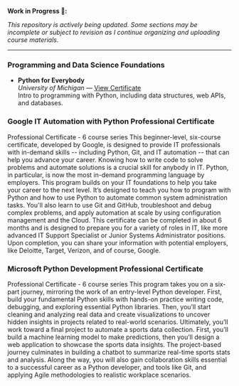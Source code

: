 **Work in Progress 🚧:** 

*This repository is actively being updated. Some sections may be incomplete or subject to revision as I continue organizing and uploading course materials.*

---

### Programming and Data Science Foundations

- **Python for Everybody**  
  *University of Michigan* — [View Certificate](https://coursera.org/share/1f41bf22a31f6f116c7b3265380545d7)  
  Intro to programming with Python, including data structures, web APIs, and databases.

### Google IT Automation with Python Professional Certificate
Professional Certificate - 6 course series
This beginner-level, six-course certificate, developed by Google, is designed to provide IT professionals with in-demand skills -- including Python, Git, and IT automation -- that can help you advance your career.
Knowing how to write code to solve problems and automate solutions is a crucial skill for anybody in IT. Python, in particular, is now the most in-demand programming language by employers.
This program builds on your IT foundations to help you take your career to the next level. It’s designed to teach you how to program with Python and how to use Python to automate common system administration tasks. You'll also learn to use Git and GitHub, troubleshoot and debug complex problems, and apply automation at scale by using configuration management and the Cloud.
This certificate can be completed in about 6 months and is designed to prepare you for a variety of roles in IT, like more advanced IT Support Specialist or Junior Systems Administrator positions. Upon completion, you can share your information with potential employers, like Deloitte, Target, Verizon, and of course, Google. 

### Microsoft Python Development Professional Certificate
Professional Certificate - 6 course series
This program takes you on a six-part journey, mirroring the work of an entry-level Python developer. First, build your fundamental Python skills with hands-on practice writing code, debugging, and exploring essential Python libraries. Then, you’ll start cleaning and analyzing real data and create visualizations to uncover hidden insights in projects related to real-world scenarios. Ultimately, you’ll work toward a final project to automate a sports data collection. First, you’ll build a machine learning model to make predictions, then you’ll design a web application to showcase the sports data insights. The project-based journey culminates in building a chatbot to summarize real-time sports stats and analysis. Along the way, you will also gain collaboration skills essential to a successful career as a Python developer, and tools like Git, and applying Agile methodologies to realistic workplace scenarios.
